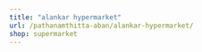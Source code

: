 ```yaml
---
title: "alankar hypermarket"
url: /pathanamthitta-aban/alankar-hypermarket/
shop: supermarket
---
```

